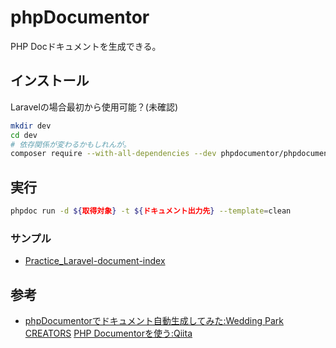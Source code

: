 # phpDocumentor

PHP Docドキュメントを生成できる。

## インストール

Laravelの場合最初から使用可能？(未確認)

``` sh
mkdir dev
cd dev
# 依存関係が変わるかもしれんが。
composer require --with-all-dependencies --dev phpdocumentor/phpdocumentor
```

## 実行

``` sh
phpdoc run -d ${取得対象} -t ${ドキュメント出力先} --template=clean
```

### サンプル

- [Practice_Laravel-document-index](https://sampleuser0001.github.io/Practice_Laravel/practice-laravel/document/index.html)

## 参考

- [phpDocumentorでドキュメント自動生成してみた:Wedding Park CREATORS](https://engineers.weddingpark.co.jp/phpdocumentor-document-automatic-generation/)
  [PHP Documentorを使う:Qiita](https://qiita.com/zaburo/items/ebd0b0d55f8abf41f001)